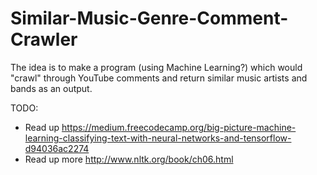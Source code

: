 # Similar-Music-Genre-Comment-Crawler
The idea is to make a program (using Machine Learning?) which would "crawl" through YouTube comments and return similar music artists and bands as an output.

TODO:
  - Read up https://medium.freecodecamp.org/big-picture-machine-learning-classifying-text-with-neural-networks-and-tensorflow-d94036ac2274
  - Read up more http://www.nltk.org/book/ch06.html
